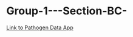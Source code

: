 # Group-1---Section-BC-

[Link to Pathogen Data App](https://nitya-l.shinyapps.io/Group1-SectionBC/?_ga=2.104756800.1318102268.1678275142-538732066.1677885775)


